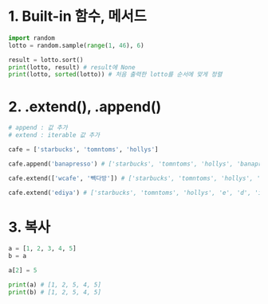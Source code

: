 # 1. Built-in 함수, 메서드

```python
import random
lotto = random.sample(range(1, 46), 6)

result = lotto.sort()
print(lotto, result) # result에 None
print(lotto, sorted(lotto)) # 처음 출력한 lotto를 순서에 맞게 정렬
```



# 2. .extend(), .append()

```python
# append : 값 추가
# extend : iterable 값 추가

cafe = ['starbucks', 'tomntoms', 'hollys']

cafe.append('banapresso') # ['starbucks', 'tomntoms', 'hollys', 'banapresso']

cafe.extend(['wcafe', '빽다방']) # ['starbucks', 'tomntoms', 'hollys', 'wcafe', '빽다방']

cafe.extend('ediya') # ['starbucks', 'tomntoms', 'hollys', 'e', 'd', 'i', 'y', 'a']
```



# 3. 복사

```python
a = [1, 2, 3, 4, 5]
b = a

a[2] = 5

print(a) # [1, 2, 5, 4, 5]
print(b) # [1, 2, 5, 4, 5]
```

